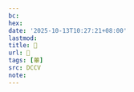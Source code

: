 ```yaml
---
bc:
hex:
date: '2025-10-13T10:27:21+08:00'
lastmod:
title: 􃏰
url: 􃏰
tags: [蓽]
src: DCCV
note:
---
```

